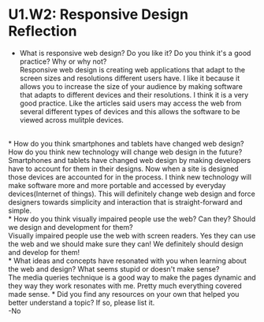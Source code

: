 # U1.W2: Responsive Design Reflection

* What is responsive web design? Do you like it?  Do you think it's a good practice? Why or why not?
<br>Responsive web design is creating web applications that adapt to the screen sizes and resolutions different users have.   I like it because it allows you to increase the size of your audience by making software that adapts to different devices and their resolutions.  I think it is a very good practice.  Like the articles said users may access the web from several different types of devices and this allows the software to be viewed across mulitple devices.
<br>
* How do you think smartphones and tablets have changed web design? How do you think new technology will change web design in the future?
<br>Smartphones and tablets have changed web design by making developers have to account for them in their designs.  Now when a site is designed those devices are accounted for in the process.  I think new technology will make software more and more portable and accessed by everyday devices(Internet of things). This will definitely change web design and force designers towards simplicity and interaction that is straight-forward and simple.
<br>
* How do you think visually impaired people use the web? Can they? Should we design and development for them?
<br>Visually impaired people use the web with screen readers.  Yes they can use the web and we should make sure they can!  We definitely should design and develop for them!
<br>
* What ideas and concepts have resonated with you when learning about the web and design? What seems stupid or doesn't make sense?
<br>The media queries technique is a good way to make the pages dynamic and they way they work resonates with me.  Pretty much everything covered made sense.
* Did you find any resources on your own that helped you better understand a topic? If so, please list it.
<br>-No